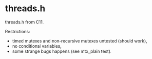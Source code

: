 # threads.h

threads.h from C11.

Restrictions:
 * timed mutexes and non-recursive mutexes untested (should work),
 * no conditional variables,
 * some strange bugs happens (see mtx_plain test).